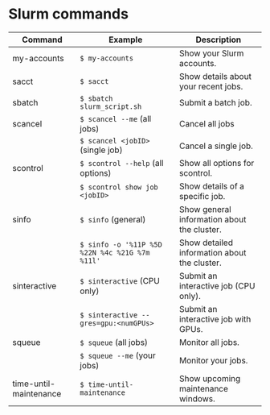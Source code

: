 # Slurm commands

| Command                  | Example                          | Description                                           |
|--------------------------|----------------------------------|-------------------------------------------------------|
| my-accounts              | `$ my-accounts`                  | Show your Slurm accounts.                             |
| sacct                    | `$ sacct`                        | Show details about your recent jobs.                  |
| sbatch                   | `$ sbatch slurm_script.sh`       | Submit a batch job.                                   |
| scancel                  | `$ scancel --me` (all jobs)      | Cancel all jobs                                       |
|                          | `$ scancel <jobID>` (single job) | Cancel a single job.                                  |
| scontrol                 | `$ scontrol --help` (all options)| Show all options for scontrol.                        |
|                          | `$ scontrol show job <jobID>`    | Show details of a specific job.                       |
| sinfo                    | `$ sinfo` (general)              | Show general information about the cluster.           |
|                          | `$ sinfo -o '%11P %5D %22N %4c %21G %7m %11l'` | Show detailed information about the cluster.  |
| sinteractive             | `$ sinteractive` (CPU only)     | Submit an interactive job (CPU only).                 |
|                          | `$ sinteractive --gres=gpu:<numGPUs>` | Submit an interactive job with GPUs.           |
| squeue                   | `$ squeue` (all jobs)            | Monitor all jobs.                                     |
|                          | `$ squeue --me` (your jobs)      | Monitor your jobs.                                    |
| time-until-maintenance   | `$ time-until-maintenance`       | Show upcoming maintenance windows.                    |

